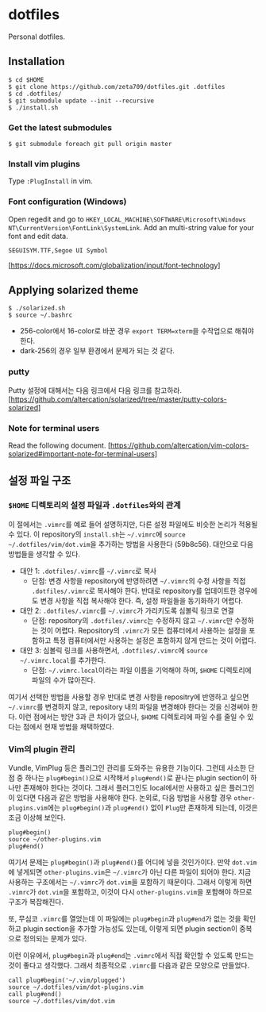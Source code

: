 dotfiles
========

Personal dotfiles.

Installation
------------

```
$ cd $HOME
$ git clone https://github.com/zeta709/dotfiles.git .dotfiles
$ cd .dotfiles/
$ git submodule update --init --recursive
$ ./install.sh
```

### Get the latest submodules

```
$ git submodule foreach git pull origin master
```

### Install vim plugins

Type `:PlugInstall` in vim.

### Font configuration (Windows)

Open regedit and go to `HKEY_LOCAL_MACHINE\SOFTWARE\Microsoft\Windows NT\CurrentVersion\FontLink\SystemLink`.
Add an multi-string value for your font and edit data.

```
SEGUISYM.TTF,Segoe UI Symbol
```

[https://docs.microsoft.com/globalization/input/font-technology]

Applying solarized theme
------------------------

```
$ ./solarized.sh
$ source ~/.bashrc
```

* 256-color에서 16-color로 바꾼 경우 `export TERM=xterm`을 수작업으로 해줘야 한다.
* dark-256의 경우 일부 환경에서 문제가 되는 것 같다.

### putty

Putty 설정에 대해서는 다음 링크에서 다음 링크를 참고하라.
[https://github.com/altercation/solarized/tree/master/putty-colors-solarized]

### Note for terminal users

Read the following document.
[https://github.com/altercation/vim-colors-solarized#important-note-for-terminal-users]

설정 파일 구조
--------------

### `$HOME` 디렉토리의 설정 파일과 `.dotfiles`와의 관계

이 절에서는 `.vimrc`를 예로 들어 설명하지만, 다른 설정 파일에도 비슷한 논리가
적용될 수 있다.
이 repository의 `install.sh`는 `~/.vimrc`에
`source ~/.dotfiles/vim/dot.vim`을 추가하는 방법을 사용한다 (59b8c56).
대안으로 다음 방법들을 생각할 수 있다.

* 대안 1: `.dotfiles/.vimrc`를 `~/.vimrc`로 복사
  * 단점: 변경 사항을 repository에 반영하려면
  `~/.vimrc`의 수정 사항을 직접 `.dotfiles/.vimrc`로 복사해야 한다.
  반대로 repository를 업데이트한 경우에도 변경 사항을 직접 복사해야 한다.
  즉, 설정 파일들을 동기화하기 어렵다.
* 대안 2: `.dotfiles/.vimrc`를 `~/.vimrc`가 가리키도록 심볼릭 링크로 연결
  * 단점: repository의 `.dotfiles/.vimrc`는 수정하지 않고
  `~/.vimrc`만 수정하는 것이 어렵다. Repository의 `.vimrc`가 모든 컴퓨터에서
  사용하는 설정을 포함하고 특정 컴퓨터에서만 사용하는 설정은 포함하지
  않게 만드는 것이 어렵다.
* 대안 3: 심볼릭 링크를 사용하면서,
  `.dotfiles/.vimrc`에 `source ~/.vimrc.local`를 추가한다.
  * 단점: `~/.vimrc.local`이라는 파일 이름을 기억해야 하며,
    `$HOME` 디렉토리에 파일의 수가 많아진다.

여기서 선택한 방법을 사용할 경우 반대로 변경 사항을 repositry에 반영하고
싶으면 `~/.vimrc`를 변경하지 않고, repository 내의 파일을 변경해야
한다는 것을 신경써야 한다. 이런 점에서는 방안 3과 큰 차이가 없으나,
`$HOME` 디렉토리에 파일 수를 줄일 수 있다는 점에서 현재 방법을 채택하였다.

### Vim의 plugin 관리

Vundle, VimPlug 등은 플러그인 관리를 도와주는 유용한 기능이다.
그런데 사소한 단점 중 하나는 `plug#begin()`으로 시작해서
`plug#end()`로 끝나는 plugin section이 하나만 존재해야 한다는 것이다.
그래서 플러그인도 local에서만 사용하고 싶은
플러그인이 있다면 다음과 같은 방법을 사용해야 한다.
논외로, 다음 방법을 사용할 경우 `other-plugins.vim`에는 `plug#begin()`과
`plug#end()` 없이 `Plug`만 존재하게 되는데, 이것은 조금 이상해 보인다.

```
plug#begin()
source ~/other-plugins.vim
plug#end()
```

여기서 문제는 `plug#begin()`과 `plug#end()`를 어디에 넣을 것인가이다.
만약 `dot.vim`에 넣게되면 `other-plugins.vim`은 `~/.vimrc`가 아닌 다른
파일이 되어야 한다. 지금 사용하는 구조에서는 `~/.vimrc`가 `dot.vim`을
포함하기 때문이다. 그래서 이렇게 하면 `.vimrc`가 `dot.vim`을 포함하고,
이것이 다시 `other-plugins.vim`을 포함해야 하므로 구조가 복잡해진다.

또, 무심코 `.vimrc`를 열었는데 이 파일에는 `plug#begin`과 `plug#end`가
없는 것을 확인하고 plugin section을 추가할 가능성도 있는데,
이렇게 되면 plugin section이 중복으로 정의되는 문제가 있다.

이런 이유에서, `plug#begin`과 `plug#end`는 `.vimrc`에서
직접 확인할 수 있도록 만드는 것이 좋다고 생각했다.
그래서 최종적으로 `.vimrc`를 다음과 같은 모양으로 만들었다.

```
call plug#begin('~/.vim/plugged')
source ~/.dotfiles/vim/dot-plugins.vim
call plug#end()
source ~/.dotfiles/vim/dot.vim
```

